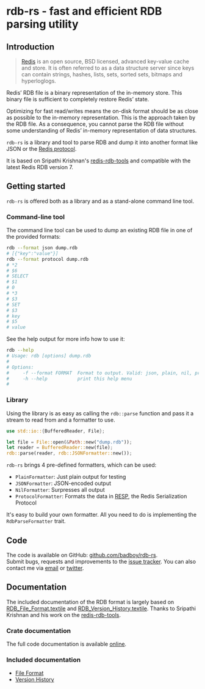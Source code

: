 # rdb-rs - fast and efficient RDB parsing utility

## Introduction

> [Redis](http://redis.io) is an open source, BSD licensed, advanced key-value cache and store. It is often referred to as a data structure server since keys can contain strings, hashes, lists, sets, sorted sets, bitmaps and hyperloglogs.

Redis’ RDB file is a binary representation of the in-memory store. This binary file is sufficient to completely restore Redis’ state.

Optimizing for fast read/writes means the on-disk format should be as close as possible to the in-memory representation. This is the approach taken by the RDB file. As a consequence, you cannot parse the RDB file without some understanding of Redis’ in-memory representation of data structures.

`rdb-rs` is a library and tool to parse RDB and dump it into another format like JSON or the [Redis protocol](http://redis.io/topics/protocol).

It is based on Sripathi Krishnan's [redis-rdb-tools](https://github.com/sripathikrishnan/redis-rdb-tools) and compatible with the latest Redis RDB version 7.

## Getting started

`rdb-rs` is offered both as a library and as a stand-alone command line tool.

### Command-line tool

The command line tool can be used to dump an existing RDB file in one of the provided formats:

```bash
rdb --format json dump.rdb
# [{"key":"value"}]
rdb --format protocol dump.rdb
# *2
# $6
# SELECT
# $1
# 0
# *3
# $3
# SET
# $3
# key
# $5
# value
```

See the help output for more info how to use it:

```bash
rdb --help
# Usage: rdb [options] dump.rdb
#
# Options:
#     -f --format FORMAT  Format to output. Valid: json, plain, nil, protocol
#     -h --help           print this help menu
#
```

### Library

Using the library is as easy as calling the `rdb::parse` function and pass it a stream to read from and a formatter to use.

```rust
use std::io::{BufferedReader, File};

let file = File::open(&Path::new("dump.rdb"));
let reader = BufferedReader::new(file);
rdb::parse(reader, rdb::JSONFormatter::new());
```

`rdb-rs` brings 4 pre-defined formatters, which can be used:

* `PlainFormatter`: Just plain output for testing
* `JSONFormatter`: JSON-encoded output
* `NilFormatter`: Surpresses all output
* `ProtocolFormatter`: Formats the data in [RESP](http://redis.io/topics/protocol), the Redis Serialization Protocol

It's easy to build your own formatter. All you need to do is implementing the `RdbParseFormatter` trait.

## Code

The code is available on GitHub: [github.com/badboy/rdb-rs](https://github.com/badboy/rdb-rs).  
Submit bugs, requests and improvements to the [issue tracker](https://github.com/badboy/rdb-rs/issues).
You can also contact me via [email](mailto:janerik@fnordig.de) or [twitter](https://twitter.com/badboy_).

## Documentation

The included documentation of the RDB format is largely based on
[RDB_File_Format.textile](https://github.com/sripathikrishnan/redis-rdb-tools/blob/d39c8e5127daf3e109c0f0e101af8ed0e5400493/docs/RDB_File_Format.textile)
and
[RDB_Version_History.textile](https://github.com/sripathikrishnan/redis-rdb-tools/blob/d39c8e5127daf3e109c0f0e101af8ed0e5400493/docs/RDB_Version_History.textile).
Thanks to Sripathi Krishnan and his work on the [redis-rdb-tools](https://github.com/sripathikrishnan/redis-rdb-tools).

### Crate documentation

The full code documentation is available [online](http://rdb.fnordig.de/doc/rdb/).

### Included documentation

* [File Format](file_format.html)
* [Version History](version_history.html)
